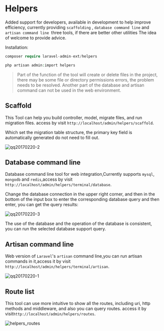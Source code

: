 # Helpers

Added support for developers, available in development to help improve efficiency, currently providing `scaffolding`
, `database command line` and `artisan command line `three tools, if there are better other utilities The idea of
welcome to provide advice.

Installation:

```php
composer require laravel-admin-ext/helpers

php artisan admin:import helpers
```

> Part of the function of the tool will create or delete files in the project, there may be some file or directory permissions errors, the problem needs to be resolved.
> Another part of the database and artisan command can not be used in the web environment.

## Scaffold

This Tool can help you build controller, model, migrate files, and run migration files. access by
visit `http://localhost/admin/helpers/scaffold`.

Which set the migration table structure, the primary key field is automatically generated do not need to fill out.

![qq20170220-2](https://cloud.githubusercontent.com/assets/1479100/23147949/cbf03e84-f81d-11e6-82b7-d7929c3033a0.png)

## Database command line

Database command line tool for web integration,Currently supports `mysql`,` mongodb` and `redis`,access by
visit `http://localhost/admin/helpers/terminal/database`.

Change the database connection in the upper right corner, and then in the bottom of the input box to enter the
corresponding database query and then enter, you can get the query results:

![qq20170220-3](https://cloud.githubusercontent.com/assets/1479100/23147951/ce08e5d6-f81d-11e6-8b20-605e8cd06167.png)

The use of the database and the operation of the database is consistent, you can run the selected database support
query.

## Artisan command line

Web version of `Laravel`'s `artisan` command line,you can run artisan commands in it,access it by
visit `http://localhost/admin/helpers/terminal/artisan`.

![qq20170220-1](https://cloud.githubusercontent.com/assets/1479100/23147963/da8a5d30-f81d-11e6-97b9-239eea900ad3.png)

## Route list

This tool can use more intuitive to show all the routes, including uri, http methods and middleware, and also you can
query routes. access it by visit`http://localhost/admin/helpers/routes`.

![helpers_routes](https://user-images.githubusercontent.com/1479100/30899066-e8bdd5ca-a390-11e7-809d-4ceccd0da27f.png)